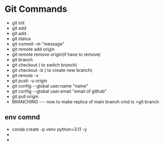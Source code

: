 # Git Commands
- git init
- git add <File>
- git add .
- git status
- git commit -m "message"
- git remote add origin <url>
- git remote remove origin(if have to remove)
- git branch
- git checkout <branch>( to switch branch)
- git checkout -b <branch>( to create new branch)
- git remote -v
- git push -u origin <branch>
- git config --global user.name "name"
- git config --global user.email "email of github"
- git pull origin <branch>
- BRANCHING
--- now to make replica of main branch cmd is >git branch <newbranch>

## env comnd
- conda create -p venv python=3.11 -y
- 
- 